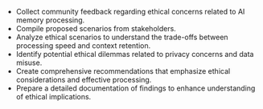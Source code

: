 - Collect community feedback regarding ethical concerns related to AI memory processing.
- Compile proposed scenarios from stakeholders.
- Analyze ethical scenarios to understand the trade-offs between processing speed and context retention.
- Identify potential ethical dilemmas related to privacy concerns and data misuse.
- Create comprehensive recommendations that emphasize ethical considerations and effective processing.
- Prepare a detailed documentation of findings to enhance understanding of ethical implications.